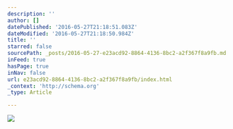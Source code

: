 ```yaml
---
description: ''
author: []
datePublished: '2016-05-27T21:18:51.083Z'
dateModified: '2016-05-27T21:18:50.984Z'
title: ''
starred: false
sourcePath: _posts/2016-05-27-e23acd92-8864-4136-8bc2-a2f367f8a9fb.md
inFeed: true
hasPage: true
inNav: false
url: e23acd92-8864-4136-8bc2-a2f367f8a9fb/index.html
_context: 'http://schema.org'
_type: Article

---
```

![](https://the-grid-user-content.s3-us-west-2.amazonaws.com/1d8023fd-30f3-425a-a38d-d99c203c83d5.jpg)